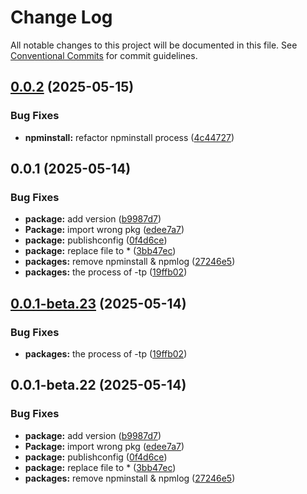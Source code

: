 # Change Log

All notable changes to this project will be documented in this file.
See [Conventional Commits](https://conventionalcommits.org) for commit guidelines.

## [0.0.2](https://github.com/AnnieLiu-dino/keroro-cli/compare/@keroro-cli/dynamic-exec@0.0.1...@keroro-cli/dynamic-exec@0.0.2) (2025-05-15)

### Bug Fixes

- **npminstall:** refactor npminstall process ([4c44727](https://github.com/AnnieLiu-dino/keroro-cli/commit/4c44727b771de8f2fb3001d7424b4952194880e4))

## 0.0.1 (2025-05-14)

### Bug Fixes

- **package:** add version ([b9987d7](https://github.com/AnnieLiu-dino/keroro-cli/commit/b9987d74b1536b96bf912354287553f15aa5d7ba))
- **Package:** import wrong pkg ([edee7a7](https://github.com/AnnieLiu-dino/keroro-cli/commit/edee7a7d8a7c798227ebf56a4057e3d86fe4b0b0))
- **package:** publishconfig ([0f4d6ce](https://github.com/AnnieLiu-dino/keroro-cli/commit/0f4d6ce77d097977491feef25d30ae32bc177223))
- **package:** replace file to \* ([3bb47ec](https://github.com/AnnieLiu-dino/keroro-cli/commit/3bb47ec84c4ec1817e93dfb86c8a536b41f64adc))
- **packages:** remove npminstall & npmlog ([27246e5](https://github.com/AnnieLiu-dino/keroro-cli/commit/27246e5e20f2a84389871e108802655a8fe31ab9))
- **packages:** the process of -tp ([19ffb02](https://github.com/AnnieLiu-dino/keroro-cli/commit/19ffb021c9d39d841aa3e0f04ef3d957650b254a))

## [0.0.1-beta.23](https://github.com/AnnieLiu-dino/keroro-cli/compare/@keroro-cli/dynamic-exec@0.0.1-beta.22...@keroro-cli/dynamic-exec@0.0.1-beta.23) (2025-05-14)

### Bug Fixes

- **packages:** the process of -tp ([19ffb02](https://github.com/AnnieLiu-dino/keroro-cli/commit/19ffb021c9d39d841aa3e0f04ef3d957650b254a))

## 0.0.1-beta.22 (2025-05-14)

### Bug Fixes

- **package:** add version ([b9987d7](https://github.com/AnnieLiu-dino/keroro-cli/commit/b9987d74b1536b96bf912354287553f15aa5d7ba))
- **Package:** import wrong pkg ([edee7a7](https://github.com/AnnieLiu-dino/keroro-cli/commit/edee7a7d8a7c798227ebf56a4057e3d86fe4b0b0))
- **package:** publishconfig ([0f4d6ce](https://github.com/AnnieLiu-dino/keroro-cli/commit/0f4d6ce77d097977491feef25d30ae32bc177223))
- **package:** replace file to \* ([3bb47ec](https://github.com/AnnieLiu-dino/keroro-cli/commit/3bb47ec84c4ec1817e93dfb86c8a536b41f64adc))
- **packages:** remove npminstall & npmlog ([27246e5](https://github.com/AnnieLiu-dino/keroro-cli/commit/27246e5e20f2a84389871e108802655a8fe31ab9))
